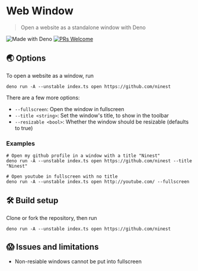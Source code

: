 # Web Window
> Open a website as a standalone window with Deno

![Made with Deno](https://img.shields.io/badge/Made%20With-Deno-black?style=flat-square&)
[![PRs Welcome](https://img.shields.io/badge/PRs-welcome-brightgreen.svg?style=flat-square)](http://makeapullrequest.com)

## 🌏 Options
To open a website as a window, run 

```
deno run -A --unstable index.ts open https://github.com/ninest
```

There are a few more options:

- `--fullscreen`: Open the window in fullscreen
- `--title <string>`: Set the window's title, to show in the toolbar
- `--resizable <bool>`: Whether the window should be resizable (defaults to true)


### Examples
```
# Open my github profile in a window with a title "Ninest"
deno run -A --unstable index.ts open https://github.com/ninest --title "Ninest" 

# Open youtube in fullscreen with no title
deno run -A --unstable index.ts open http://youtube.com/ --fullscreen
```


## 🛠 Build setup
Clone or fork the repository, then run 
```
deno run -A --unstable index.ts open https://github.com/ninest
```

## 😱 Issues and limitations
- Non-resiable windows cannot be put into fullscreen